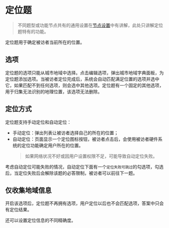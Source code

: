 # 定位题

> 不同题型或功能节点共有的通用设置在[节点设置](../node-setting/concept.md)中有讲解，此处只讲解定位题特有的功能。

定位题用于确定被访者当前所在的位置。

## 选项
定位题的选项只能从城市地域中选择。点击编辑选项，弹出城市地域字典面板，为定位题添加选项。当被访者定位完成后，系统会自动匹配满足位置的选项并选中它，如果匹配不到任何选项，则会选中其他选项。定位题有一个固定的其他选项，用于归集无法识别的地理位置，该选项无法删除。

## 定位方式
定位题支持手动定位和自动定位：
+ 手动定位：弹出列表让被访者选择自己的所在的位置；
+ 自动定位：页面显示一个定位图标按钮，被访者点击后，会使用被访者硬件系统的定位功能确定用户所在的位置。
    > 如果网络状况不好或因用户设置权限不足，可能导致自动定位失败。
    
考虑自动定位可能失败的情况，自动定位下面有一个`定位失败可跳过`的勾选项，勾选后，当定位失败后会解除该题的必答限制，被访者可以前往下一题。

## 仅收集地域信息
开启该选项后，定位题不再拥有选项，用户定位以后也不会匹配选项，答案中只会有定位结果。

还可以设置定位信息的不同精确度。
